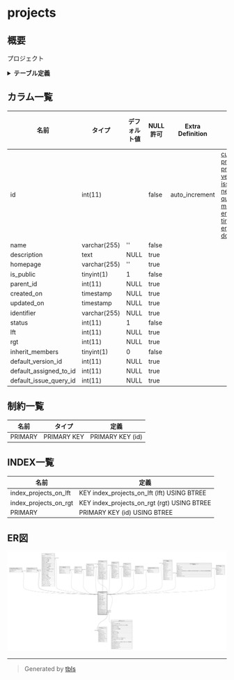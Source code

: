 # projects

## 概要

プロジェクト

<details>
<summary><strong>テーブル定義</strong></summary>

```sql
CREATE TABLE `projects` (
  `id` int(11) NOT NULL AUTO_INCREMENT,
  `name` varchar(255) NOT NULL DEFAULT '',
  `description` text DEFAULT NULL,
  `homepage` varchar(255) DEFAULT '',
  `is_public` tinyint(1) NOT NULL DEFAULT 1,
  `parent_id` int(11) DEFAULT NULL,
  `created_on` timestamp NULL DEFAULT NULL,
  `updated_on` timestamp NULL DEFAULT NULL,
  `identifier` varchar(255) DEFAULT NULL,
  `status` int(11) NOT NULL DEFAULT 1,
  `lft` int(11) DEFAULT NULL,
  `rgt` int(11) DEFAULT NULL,
  `inherit_members` tinyint(1) NOT NULL DEFAULT 0,
  `default_version_id` int(11) DEFAULT NULL,
  `default_assigned_to_id` int(11) DEFAULT NULL,
  `default_issue_query_id` int(11) DEFAULT NULL,
  PRIMARY KEY (`id`),
  KEY `index_projects_on_lft` (`lft`),
  KEY `index_projects_on_rgt` (`rgt`)
) ENGINE=InnoDB AUTO_INCREMENT=[Redacted by tbls] DEFAULT CHARSET=utf8mb4
```

</details>

## カラム一覧

| 名前                     | タイプ          | デフォルト値       | NULL許可   | Extra Definition | 子テーブル                                                                                                                                                                                                                                                                                                                                                                                                                                                                       | 親テーブル                   | コメント     |
| ---------------------- | ------------ | ------------ | -------- | ---------------- | --------------------------------------------------------------------------------------------------------------------------------------------------------------------------------------------------------------------------------------------------------------------------------------------------------------------------------------------------------------------------------------------------------------------------------------------------------------------------- | ----------------------- | -------- |
| id                     | int(11)      |              | false    | auto_increment   | [custom_fields_projects](custom_fields_projects.md) [projects](projects.md) [projects_trackers](projects_trackers.md) [versions](versions.md) [issues](issues.md) [issue_categories](issue_categories.md) [wikis](wikis.md) [news](news.md) [repositories](repositories.md) [queries](queries.md) [boards](boards.md) [members](members.md) [enabled_modules](enabled_modules.md) [time_entries](time_entries.md) [enumerations](enumerations.md) [documents](documents.md) |                         |          |
| name                   | varchar(255) | ''           | false    |                  |                                                                                                                                                                                                                                                                                                                                                                                                                                                                             |                         |          |
| description            | text         | NULL         | true     |                  |                                                                                                                                                                                                                                                                                                                                                                                                                                                                             |                         |          |
| homepage               | varchar(255) | ''           | true     |                  |                                                                                                                                                                                                                                                                                                                                                                                                                                                                             |                         |          |
| is_public              | tinyint(1)   | 1            | false    |                  |                                                                                                                                                                                                                                                                                                                                                                                                                                                                             |                         |          |
| parent_id              | int(11)      | NULL         | true     |                  |                                                                                                                                                                                                                                                                                                                                                                                                                                                                             | [projects](projects.md) |          |
| created_on             | timestamp    | NULL         | true     |                  |                                                                                                                                                                                                                                                                                                                                                                                                                                                                             |                         |          |
| updated_on             | timestamp    | NULL         | true     |                  |                                                                                                                                                                                                                                                                                                                                                                                                                                                                             |                         |          |
| identifier             | varchar(255) | NULL         | true     |                  |                                                                                                                                                                                                                                                                                                                                                                                                                                                                             |                         |          |
| status                 | int(11)      | 1            | false    |                  |                                                                                                                                                                                                                                                                                                                                                                                                                                                                             |                         |          |
| lft                    | int(11)      | NULL         | true     |                  |                                                                                                                                                                                                                                                                                                                                                                                                                                                                             |                         |          |
| rgt                    | int(11)      | NULL         | true     |                  |                                                                                                                                                                                                                                                                                                                                                                                                                                                                             |                         |          |
| inherit_members        | tinyint(1)   | 0            | false    |                  |                                                                                                                                                                                                                                                                                                                                                                                                                                                                             |                         |          |
| default_version_id     | int(11)      | NULL         | true     |                  |                                                                                                                                                                                                                                                                                                                                                                                                                                                                             | [versions](versions.md) |          |
| default_assigned_to_id | int(11)      | NULL         | true     |                  |                                                                                                                                                                                                                                                                                                                                                                                                                                                                             | [users](users.md)       |          |
| default_issue_query_id | int(11)      | NULL         | true     |                  |                                                                                                                                                                                                                                                                                                                                                                                                                                                                             |                         |          |

## 制約一覧

| 名前      | タイプ         | 定義               |
| ------- | ----------- | ---------------- |
| PRIMARY | PRIMARY KEY | PRIMARY KEY (id) |

## INDEX一覧

| 名前                    | 定義                                          |
| --------------------- | ------------------------------------------- |
| index_projects_on_lft | KEY index_projects_on_lft (lft) USING BTREE |
| index_projects_on_rgt | KEY index_projects_on_rgt (rgt) USING BTREE |
| PRIMARY               | PRIMARY KEY (id) USING BTREE                |

## ER図

![er](projects.svg)

---

> Generated by [tbls](https://github.com/k1LoW/tbls)
